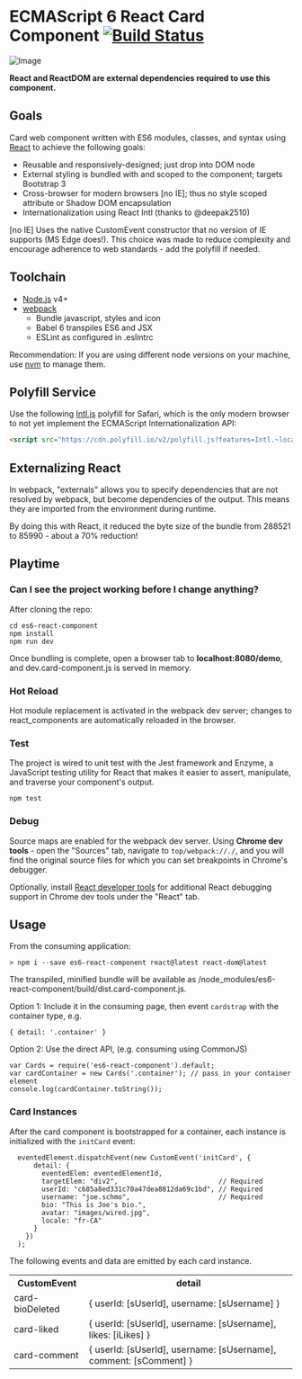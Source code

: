 # ECMAScript 6 React Card Component [![Build Status](https://travis-ci.org/aaronkaka/es6-react-component.svg?branch=master)](https://travis-ci.org/aaronkaka/es6-react-component)

![Image](https://cloud.githubusercontent.com/assets/1950683/13100443/594fa604-d4fa-11e5-8042-77dc6b77280a.jpg?raw=true "screenshot")

**React and ReactDOM are external dependencies required to use this component.**

## Goals

Card web component written with ES6 modules, classes, and syntax using [React](http://facebook.github.io/react) to 
achieve the following goals:

- Reusable and responsively-designed; just drop into DOM node
- External styling is bundled with and scoped to the component; targets Bootstrap 3
- Cross-browser for modern browsers [no IE]; thus no style scoped attribute or Shadow DOM encapsulation
- Internationalization using React Intl (thanks to @deepak2510)

[no IE] Uses the native CustomEvent constructor that no version of IE supports (MS Edge does!). This choice was made to 
reduce complexity and encourage adherence to web standards - add the polyfill if needed.

## Toolchain

- [Node.js](http://nodejs.org) v4+
- [webpack](https://webpack.github.io/)
    - Bundle javascript, styles and icon
    - Babel 6 transpiles ES6 and JSX
    - ESLint as configured in .eslintrc

Recommendation: If you are using different node versions on your machine, use [nvm](https://github.com/creationix/nvm) 
to manage them.

## Polyfill Service

Use the following [Intl.js](https://github.com/andyearnshaw/Intl.js/) polyfill for Safari, which is the only modern 
browser to not yet implement the ECMAScript Internationalization API:

```html
<script src="https://cdn.polyfill.io/v2/polyfill.js?features=Intl.~locale.en,Intl.~locale.fr"></script>
```

## Externalizing React

In webpack, "externals" allows you to specify dependencies that are not resolved by webpack, but become dependencies of 
the output. This means they are imported from the environment during runtime.

By doing this with React, it reduced the byte size of the bundle from 288521 to 85990 - about a 70% reduction!

## Playtime

### Can I see the project working before I change anything?

After cloning the repo:

    cd es6-react-component
    npm install
    npm run dev

Once bundling is complete, open a browser tab to **localhost:8080/demo**, and dev.card-component.js is served in memory.

### Hot Reload

Hot module replacement is activated in the webpack dev server; changes to react_components are automatically reloaded in
 the browser.

### Test

The project is wired to unit test with the Jest framework and Enzyme, a JavaScript testing utility for React that makes 
it easier to assert, manipulate, and traverse your component's output.

    npm test    

### Debug

Source maps are enabled for the webpack dev server. Using **Chrome dev tools** - open the "Sources" tab, navigate to 
`top/webpack://./`, and you will find the original source files for which you can set breakpoints in Chrome's debugger.

Optionally, install [React developer tools](https://chrome.google.com/webstore/detail/react-developer-tools/fmkadmapgofadopljbjfkapdkoienihi?hl=en)
for additional React debugging support in Chrome dev tools under the "React" tab.

## Usage

From the consuming application:
     
    > npm i --save es6-react-component react@latest react-dom@latest

The transpiled, minified bundle will be available as /node_modules/es6-react-component/build/dist.card-component.js.

Option 1: Include it in the consuming page, then event `cardstrap` with the container type, e.g.

    { detail: '.container' }

Option 2: Use the direct API, (e.g. consuming using CommonJS)

    var Cards = require('es6-react-component').default;
    var cardContainer = new Cards('.container'); // pass in your container element
    console.log(cardContainer.toString());
    
### Card Instances

After the card component is bootstrapped for a container, each instance is initialized with the `initCard` event:

      eventedElement.dispatchEvent(new CustomEvent('initCard', {
          detail: {
            eventedElem: eventedElementId,
            targetElem: "div2",                         // Required
            userId: "c685a8ed331c70a47dea8812da69c1bd", // Required
            username: "joe.schmo",                      // Required
            bio: "This is Joe's bio.",
            avatar: "images/wired.jpg",
            locale: "fr-CA"
          }
        })
      );

The following events and data are emitted by each card instance.

<table>
    <tr>
        <th>CustomEvent</th><th>detail</th>
    </tr>
    <tr>
        <td>card-bioDeleted</td><td>{ userId: [sUserId], username: [sUsername] }</td>
    </tr>
    <tr>
        <td>card-liked</td><td>{ userId: [sUserId], username: [sUsername], likes: [iLikes] }</td>
    </tr>
    <tr>
        <td>card-comment</td><td>{ userId: [sUserId], username: [sUsername], comment: [sComment] }</td>
    </tr>
</table>
